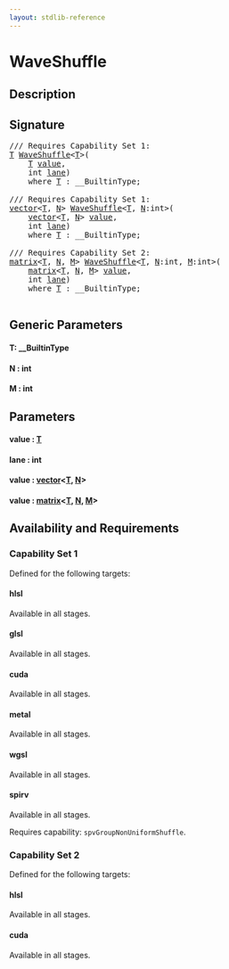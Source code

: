 ```yaml
---
layout: stdlib-reference
---
```


# WaveShuffle

## Description





## Signature 

<pre>
/// Requires Capability Set 1:
<a href="waveshuffle-04.md#typeparam-T" class="code_type">T</a> <a href="waveshuffle-04.md">WaveShuffle</a>&lt;<a href="waveshuffle-04.md#typeparam-T" class="code_type">T</a>&gt;(
    <a href="waveshuffle-04.md#typeparam-T" class="code_type">T</a> <a href="waveshuffle-04.md#decl-value" class="code_param">value</a>,
    <span class="code_keyword">int</span> <a href="waveshuffle-04.md#decl-lane" class="code_param">lane</a>)
    <span class='code_keyword'>where</span> <a href="waveshuffle-04.md#typeparam-T" class="code_type">T</a> : __BuiltinType;

/// Requires Capability Set 1:
<a href="../types/vector/index.md" class="code_type">vector</a>&lt;<a href="waveshuffle-04.md#typeparam-T" class="code_type">T</a>, <a href="waveshuffle-04.md#decl-N" class="code_var">N</a>&gt; <a href="waveshuffle-04.md">WaveShuffle</a>&lt;<a href="waveshuffle-04.md#typeparam-T" class="code_type">T</a>, <a href="waveshuffle-04.md#decl-N" class="code_var">N</a>:<span class="code_keyword">int</span>&gt;(
    <a href="../types/vector/index.md" class="code_type">vector</a>&lt;<a href="waveshuffle-04.md#typeparam-T" class="code_type">T</a>, <a href="waveshuffle-04.md#decl-N" class="code_var">N</a>&gt; <a href="waveshuffle-04.md#decl-value" class="code_param">value</a>,
    <span class="code_keyword">int</span> <a href="waveshuffle-04.md#decl-lane" class="code_param">lane</a>)
    <span class='code_keyword'>where</span> <a href="waveshuffle-04.md#typeparam-T" class="code_type">T</a> : __BuiltinType;

/// Requires Capability Set 2:
<a href="../types/matrix/index.md" class="code_type">matrix</a>&lt;<a href="waveshuffle-04.md#typeparam-T" class="code_type">T</a>, <a href="waveshuffle-04.md#decl-N" class="code_var">N</a>, <a href="waveshuffle-04.md#decl-M" class="code_var">M</a>&gt; <a href="waveshuffle-04.md">WaveShuffle</a>&lt;<a href="waveshuffle-04.md#typeparam-T" class="code_type">T</a>, <a href="waveshuffle-04.md#decl-N" class="code_var">N</a>:<span class="code_keyword">int</span>, <a href="waveshuffle-04.md#decl-M" class="code_var">M</a>:<span class="code_keyword">int</span>&gt;(
    <a href="../types/matrix/index.md" class="code_type">matrix</a>&lt;<a href="waveshuffle-04.md#typeparam-T" class="code_type">T</a>, <a href="waveshuffle-04.md#decl-N" class="code_var">N</a>, <a href="waveshuffle-04.md#decl-M" class="code_var">M</a>&gt; <a href="waveshuffle-04.md#decl-value" class="code_param">value</a>,
    <span class="code_keyword">int</span> <a href="waveshuffle-04.md#decl-lane" class="code_param">lane</a>)
    <span class='code_keyword'>where</span> <a href="waveshuffle-04.md#typeparam-T" class="code_type">T</a> : __BuiltinType;

</pre>

## Generic Parameters

####  <a id="typeparam-T"></a>T: \_\_BuiltinType
####  <a id="decl-N"></a>N  : int
####  <a id="decl-M"></a>M  : int

## Parameters

####  <a id="decl-value"></a>value  : [T](waveshuffle-04.md#typeparam-T)
####  <a id="decl-lane"></a>lane  : int
####  <a id="decl-value"></a>value  : [vector](../types/vector/index.md)\<[T](../types/vector/index.md#typeparam-T), [N](../types/vector/index.md#decl-N)\>
####  <a id="decl-value"></a>value  : [matrix](../types/matrix/index.md)\<[T](../types/matrix/t-0.md), [N](../types/matrix/index.md#decl-N), [M](../types/matrix/index.md#decl-M)\>

## Availability and Requirements

### Capability Set 1

Defined for the following targets:

#### hlsl
Available in all stages.

#### glsl
Available in all stages.

#### cuda
Available in all stages.

#### metal
Available in all stages.

#### wgsl
Available in all stages.

#### spirv
Available in all stages.

Requires capability: `spvGroupNonUniformShuffle`.

### Capability Set 2

Defined for the following targets:

#### hlsl
Available in all stages.

#### cuda
Available in all stages.




<script>
// Fix .md links to .html when on ReadTheDocs
if (window.location.hostname.includes('readthedocs') || 
    window.location.hostname.includes('rtfd.io')) {
  document.addEventListener('DOMContentLoaded', function() {
    const links = document.querySelectorAll('a');
    links.forEach(link => {
      const href = link.getAttribute('href');
      if (href && href.includes('.md')) {
        // This regex will handle .md links with or without fragment identifiers or query parameters
        link.href = link.href.replace(/(.+)\.md(#[^?]*)?(\?.*)?$/, '$1.html$2$3');
      }
    });
  });
}
</script>
